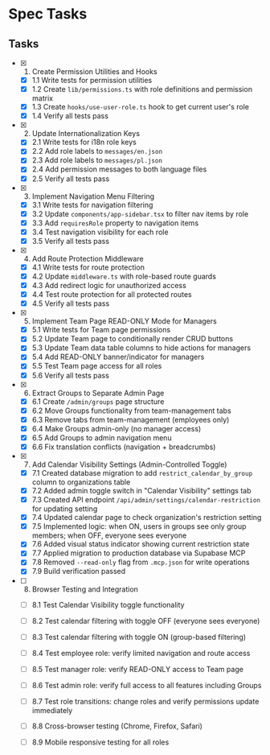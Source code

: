 # Spec Tasks

## Tasks

- [x] 1. Create Permission Utilities and Hooks
  - [x] 1.1 Write tests for permission utilities
  - [x] 1.2 Create `lib/permissions.ts` with role definitions and permission matrix
  - [x] 1.3 Create `hooks/use-user-role.ts` hook to get current user's role
  - [x] 1.4 Verify all tests pass

- [x] 2. Update Internationalization Keys
  - [x] 2.1 Write tests for i18n role keys
  - [x] 2.2 Add role labels to `messages/en.json`
  - [x] 2.3 Add role labels to `messages/pl.json`
  - [x] 2.4 Add permission messages to both language files
  - [x] 2.5 Verify all tests pass

- [x] 3. Implement Navigation Menu Filtering
  - [x] 3.1 Write tests for navigation filtering
  - [x] 3.2 Update `components/app-sidebar.tsx` to filter nav items by role
  - [x] 3.3 Add `requiresRole` property to navigation items
  - [x] 3.4 Test navigation visibility for each role
  - [x] 3.5 Verify all tests pass

- [x] 4. Add Route Protection Middleware
  - [x] 4.1 Write tests for route protection
  - [x] 4.2 Update `middleware.ts` with role-based route guards
  - [x] 4.3 Add redirect logic for unauthorized access
  - [x] 4.4 Test route protection for all protected routes
  - [x] 4.5 Verify all tests pass

- [x] 5. Implement Team Page READ-ONLY Mode for Managers
  - [x] 5.1 Write tests for Team page permissions
  - [x] 5.2 Update Team page to conditionally render CRUD buttons
  - [x] 5.3 Update Team data table columns to hide actions for managers
  - [x] 5.4 Add READ-ONLY banner/indicator for managers
  - [x] 5.5 Test Team page access for all roles
  - [x] 5.6 Verify all tests pass

- [x] 6. Extract Groups to Separate Admin Page
  - [x] 6.1 Create `/admin/groups` page structure
  - [x] 6.2 Move Groups functionality from team-management tabs
  - [x] 6.3 Remove tabs from team-management (employees only)
  - [x] 6.4 Make Groups admin-only (no manager access)
  - [x] 6.5 Add Groups to admin navigation menu
  - [x] 6.6 Fix translation conflicts (navigation + breadcrumbs)

- [x] 7. Add Calendar Visibility Settings (Admin-Controlled Toggle)
  - [x] 7.1 Created database migration to add `restrict_calendar_by_group` column to organizations table
  - [x] 7.2 Added admin toggle switch in "Calendar Visibility" settings tab
  - [x] 7.3 Created API endpoint `/api/admin/settings/calendar-restriction` for updating setting
  - [x] 7.4 Updated calendar page to check organization's restriction setting
  - [x] 7.5 Implemented logic: when ON, users in groups see only group members; when OFF, everyone sees everyone
  - [x] 7.6 Added visual status indicator showing current restriction state
  - [x] 7.7 Applied migration to production database via Supabase MCP
  - [x] 7.8 Removed `--read-only` flag from `.mcp.json` for write operations
  - [x] 7.9 Build verification passed

- [ ] 8. Browser Testing and Integration
  - [ ] 8.1 Test Calendar Visibility toggle functionality
  - [ ] 8.2 Test calendar filtering with toggle OFF (everyone sees everyone)
  - [ ] 8.3 Test calendar filtering with toggle ON (group-based filtering)
  - [ ] 8.4 Test employee role: verify limited navigation and route access
  - [ ] 8.5 Test manager role: verify READ-ONLY access to Team page
  - [ ] 8.6 Test admin role: verify full access to all features including Groups
  - [ ] 8.7 Test role transitions: change roles and verify permissions update immediately
  - [ ] 8.8 Cross-browser testing (Chrome, Firefox, Safari)
  - [ ] 8.9 Mobile responsive testing for all roles


